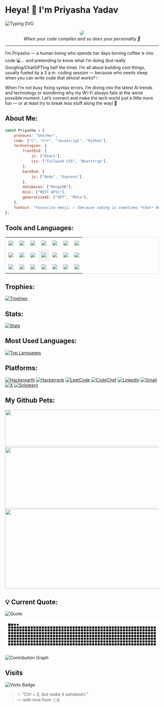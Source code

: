 # Heya! 👋 I'm Priyasha Yadav
![Typing SVG](https://readme-typing-svg.herokuapp.com?font=Fira+Code&pause=1000&width=435&lines=Welcome+to+my+Github+profile!)

<p align="center">
  <img src="https://res.cloudinary.com/dd5zrwqzj/image/upload/v1745505105/Web_Photo_Editor_zfckuk.jpg" width="500" style="border-radius: 50%;">
  <br/>
  <em>When your code compiles and so does your personality 🌟</em>
</p>

---
I’m Priyasha — a human being who spends her days turning coffee ☕ into code 💻... and pretending to know what I’m doing (but really Googling/ChatGPTing half the time). I’m all about building cool things, usually fueled by a 3 a.m. coding session — because who needs sleep when you can write code that *almost* works?✨

When I’m not busy fixing syntax errors, I’m diving into the latest AI trends and technology or wondering why my Wi-Fi always fails at the worst possible moment. Let’s connect and make the tech world just a little more fun — or at least try to break less stuff along the way! 🚀


## About Me:
```javascript
const Priyasha = {
    pronouns: "She/Her",
    code: ["C", "C++", "Javascript", "Python"],
    technologies: {
        frontEnd: {
            js: ["React"],
            css: ["Tailwind CSS", "Bootstrap"],
        },
        backEnd: {
            js: ["Node", "Express"],
        },
        databases: ["MongoDB"],
        misc: ["REST APIs"],
        generativeAI: ["GPT", "Meta"],
    },
    funFact: "Favourite emoji: 💀 (because coding is sometimes *that* dramatic)"
};
```
## Tools and Languages:

<table style="border: 1px solid #ddd; width: 100%;">
  <tr>
    <td style="padding: 10px; text-align: center;">
      <img height="50" src="https://user-images.githubusercontent.com/25181517/192108372-f71d70ac-7ae6-4c0d-8395-51d8870c2ef0.png">
    </td>
    <td style="padding: 10px; text-align: center;">
      <img height="50" src="https://user-images.githubusercontent.com/25181517/192108374-8da61ba1-99ec-41d7-80b8-fb2f7c0a4948.png">
    </td>
    <td style="padding: 10px; text-align: center;">
      <img height="50" src="https://user-images.githubusercontent.com/25181517/192108891-d86b6220-e232-423a-bf5f-90903e6887c3.png">
    </td>
    <td style=" padding: 10px; text-align: center;">
      <img height="50" src="https://user-images.githubusercontent.com/25181517/192158954-f88b5814-d510-4564-b285-dff7d6400dad.png">
    </td>
    <td style=" padding: 10px; text-align: center;">
      <img height="50" src="https://user-images.githubusercontent.com/25181517/183898674-75a4a1b1-f960-4ea9-abcb-637170a00a75.png">
    </td>
    <td style=" padding: 10px; text-align: center;">
      <img height="50" src="https://user-images.githubusercontent.com/25181517/183898054-b3d693d4-dafb-4808-a509-bab54cf5de34.png">
    </td>
    <td style=" padding: 10px; text-align: center;">
      <img height="50" src="https://user-images.githubusercontent.com/25181517/189715289-df3ee512-6eca-463f-a0f4-c10d94a06b2f.png">
    </td>
  </tr>
  <tr>
    <td style=" padding: 10px; text-align: center;">
      <img height="50" src="https://user-images.githubusercontent.com/25181517/192109061-e138ca71-337c-4019-8d42-4792fdaa7128.png">
    </td>
    <td style=" padding: 10px; text-align: center;">
      <img height="50" src="https://raw.githubusercontent.com/marwin1991/profile-technology-icons/refs/heads/main/icons/tailwind_css.png">
    </td>
    <td style=" padding: 10px; text-align: center;">
      <img height="50" src="https://raw.githubusercontent.com/marwin1991/profile-technology-icons/refs/heads/main/icons/rest.png">
    </td>
    <td style=" padding: 10px; text-align: center; background-color: #f2f2f2;">
      <img height="50" src="https://raw.githubusercontent.com/marwin1991/profile-technology-icons/refs/heads/main/icons/auth0.png">
    </td>
    <td style=" padding: 10px; text-align: center;">
      <img height="50" src="https://raw.githubusercontent.com/marwin1991/profile-technology-icons/refs/heads/main/icons/mongodb.png">
    </td>
    <td style=" padding: 10px; text-align: center;">
      <img height="50" src="https://raw.githubusercontent.com/marwin1991/profile-technology-icons/refs/heads/main/icons/express.png">
    </td>
    <td style="padding: 10px; text-align: center;">
      <img height="50" src="https://raw.githubusercontent.com/marwin1991/profile-technology-icons/refs/heads/main/icons/node_js.png">
    </td>
  </tr>
  <tr>
    <td style="padding: 10px; text-align: center;">
      <img height="50" src="https://user-images.githubusercontent.com/25181517/117447155-6a868a00-af3d-11eb-9cfe-245df15c9f3f.png">
    </td>
    <td style=" padding: 10px; text-align: center;">
      <img height="50" src="https://user-images.githubusercontent.com/25181517/183897015-94a058a6-b86e-4e42-a37f-bf92061753e5.png">
    </td>
    <td style=" padding: 10px; text-align: center;">
      <img height="50" src="https://user-images.githubusercontent.com/25181517/192106070-46255bcf-65e6-4c6b-a296-bf8d0d8fb2a7.png">
    </td>
    <td style=" padding: 10px; text-align: center;">
      <img height="50" src="https://raw.githubusercontent.com/marwin1991/profile-technology-icons/refs/heads/main/icons/c++.png">
    </td>
    <td style=" padding: 10px; text-align: center;">
      <img height="50" src="https://raw.githubusercontent.com/marwin1991/profile-technology-icons/refs/heads/main/icons/vite.png">
    </td>
    <td style=" padding: 10px; text-align: center;">
      <img height="50" src="https://raw.githubusercontent.com/marwin1991/profile-technology-icons/refs/heads/main/icons/redux.png">
    </td>
    <td style=" padding: 10px; text-align: center;">
      <img height="50" src="https://raw.githubusercontent.com/marwin1991/profile-technology-icons/refs/heads/main/icons/material_ui.png">
    </td>
  </tr>
</table>


<!--https://github.com/marwin1991/profile-technology-icons-->
## Trophies:
[![Trophies](https://github-profile-trophy.vercel.app/?username=Priyasha-Yadav&theme=juicyfresh&no-frame=true&margin-w=15&margin-h=15)](https://github.com/Priyasha-Yadav)


## Stats:
[![Stats](https://github-readme-stats.vercel.app/api?username=Priyasha-Yadav\&show_icons=true\&rank_icon=github&theme=highcontrast&border_color=00000000)](https://github.com/Priyasha-Yadav)


## Most Used Languages:
[![Top Languages](https://github-readme-stats.vercel.app/api/top-langs/?username=Priyasha-Yadav&layout=compact&theme=highcontrast&border_color=00000000)](https://github.com/Priyasha-Yadav)

## Platforms:

[![Hackerearth](https://img.shields.io/badge/HackerEarth-%232C3454.svg?&style=for-the-badge&logo=HackerEarth&logoColor=Blue)](https://www.hackerearth.com/@priyasha.yadav.cg)
[![Hackerrank](https://img.shields.io/badge/-Hackerrank-2EC866?style=for-the-badge&logo=HackerRank&logoColor=white)](https://www.hackerrank.com/profile/priyasha_yadav_1)
[![LeetCode](https://img.shields.io/badge/LeetCode-000000?style=for-the-badge&logo=LeetCode&logoColor=#d16c06)](https://leetcode.com/u/Priyasha_Yadav/)
[![CodeChef](https://img.shields.io/badge/CodeChef-%23964B00.svg?style=for-the-badge&logo=CodeChef&logoColor=white)](https://www.codechef.com/users/priyasha_yadav)
[![Linkedin](https://img.shields.io/badge/LinkedIn-0077B5?style=for-the-badge&logo=linkedin&logoColor=white)](https://www.linkedin.com/in/priyasha-yadav-3a098833a)
[![Gmail](https://img.shields.io/badge/Gmail-D14836?style=for-the-badge&logo=gmail&logoColor=white)](mailto:priyasha.yadav.cg@gmail.com)
[![X](https://img.shields.io/badge/X-%23000000.svg?style=for-the-badge&logo=X&logoColor=white)](https://x.com/YadavPriyasha)
[![Sololearn](https://img.shields.io/badge/-Sololearn-3a464b?style=for-the-badge&logo=Sololearn&logoColor=white)](https://www.sololearn.com/en/profile/32474399)

## My Github Pets:


<a href="https://github.com/Priyasha-Yadav/gitanimals">
  <img src="https://render.gitanimals.org/lines/Priyasha-Yadav" width="5000" height="120"/>
</a>


<a href="https://github.com/Priyasha-Yadav/gitanimals">
  <img src="https://render.gitanimals.org/lines/Priyasha-Yadav?pet-id=698387297160483684" width="1200" height="200"/>
</a>


<a href="https://github.com/Priyasha-Yadav/gitanimals">
  <img src="https://render.gitanimals.org/lines/Priyasha-Yadav?pet-id=698387297160483685" width="1200" height="260"/>
</a>


## 💡 Current Quote: 
![Quote](https://quotes-github-readme.vercel.app/api?type=horizontal&theme=catppuccin)
<!---
Priyasha-Yadav/Priyasha-Yadav is a ✨ special ✨ repository because its README.md (this file) appears on your GitHub profile.
You can click the Preview link to take a look at your changes.

<a href="https://app.daily.dev/priyashayadav"><img src="https://api.daily.dev/devcards/v2/1Lf1eC3xtm6yG7SuAA0Bt.png?type=wide&r=dgy" width="652" alt="Priyasha Yadav's Dev Card"/></a>
--->
![GitHub Contribution Snake Dark](https://raw.githubusercontent.com/Priyasha-Yadav/Priyasha-Yadav/output/github-contribution-grid-snake-dark.svg)
![Contribution Graph](https://github-readme-activity-graph.vercel.app/graph?username=Priyasha-Yadav&custom_title=Development%20Activity&hide_border=true&bg_color=0d1117&line=23A401&point=B116A8&color=c9d1d9&title_color=23A401&area=true)
## Visits
![Visits Badge](https://profile-counter.deno.dev/:Priyasha-Yadav:/count.svg)

> ✨ *“Ctrl + S, but make it sanskaari.”*  
> — with love from 🇮🇳
